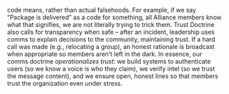 code means, rather than actual falsehoods. For example, if we say “Package is delivered” as a code for something, all Alliance members know what that signifies, we are not literally trying to trick them. Trust Doctrine also calls for transparency when safe – after an incident, leadership uses comms to explain decisions to the community, maintaining trust. If a hard call was made (e.g., relocating a group), an honest rationale is broadcast when appropriate so members aren’t left in the dark. In essence, our comms doctrine _operationalizes trust_: we build systems to authenticate users (so we know a voice is who they claim), we verify intel (so we trust the message content), and we ensure open, honest lines so that members trust the organization even under stress.